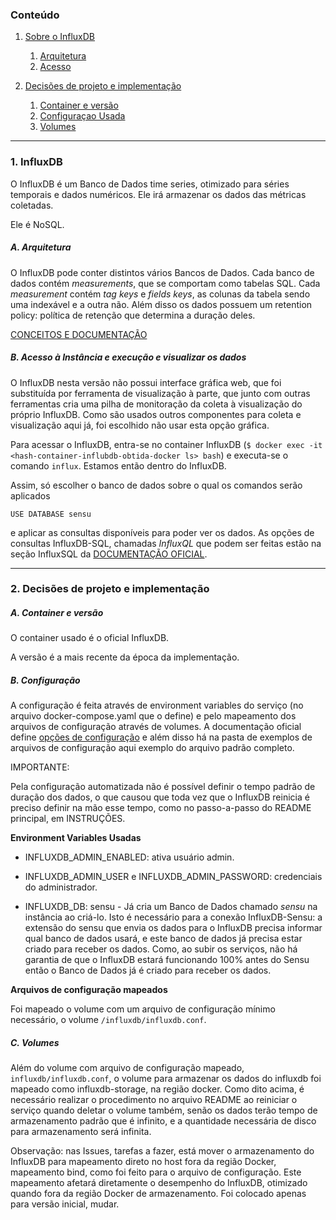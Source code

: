 ### Conteúdo

1. [Sobre o InfluxDB](#sobre)
   1. [Arquitetura](#arquitetura)
   2. [Acesso](#acesso)

2. [Decisões de projeto e implementação](#impl)
   1. [Container e versão](#versao)
   2. [Configuraçao Usada](#conf)
   3. [Volumes](#volumes)

---

### 1. InfluxDB <a name="sobre"></a>

O InfluxDB é um Banco de Dados time series, otimizado para séries temporais e 
dados numéricos. Ele irá armazenar os dados das métricas coletadas.

Ele é NoSQL.

##### A. Arquitetura <a name="arquitetura"></a>

O InfluxDB pode conter distintos vários Bancos de Dados. Cada banco de dados 
contém _measurements_, que se comportam como tabelas SQL. Cada _measurement_ 
contém _tag keys_ e _fields keys_, as colunas da tabela sendo uma indexável e 
a outra não. Além disso os dados possuem um retention policy: política de 
retenção que determina a duração deles.

>>>
[CONCEITOS E DOCUMENTAÇÃO](https://docs.influxdata.com/influxdb/v1.7/concepts/key_concepts/)
>>>

##### B. Acesso à Instância e execução e visualizar os dados <a name="acesso"></a>

O InfluxDB nesta versão não possui interface gráfica web, que foi substituída 
por ferramenta de visualização à parte, que junto com outras ferramentas 
cria uma pilha de monitoração da coleta à visualização do próprio InfluxDB. 
Como são usados outros componentes para coleta e visualização aqui já, foi 
escolhido não usar esta opção gráfica.

Para acessar o InfluxDB, entra-se no container InfluxDB 
(`$ docker exec -it <hash-container-influbdb-obtida-docker ls> bash`) e 
executa-se o comando `influx`. Estamos então dentro do InfluxDB.

Assim, só escolher o banco de dados sobre o qual os comandos serão aplicados

```USE DATABASE sensu```

e aplicar as consultas disponíveis para poder ver os dados. As opções de 
consultas InfluxDB-SQL, chamadas _InfluxQL_ que podem ser feitas estão na 
seção InfluxSQL da
 [DOCUMENTAÇÃO OFICIAL](https://docs.influxdata.com/influxdb/v1.7/query_language/schema_exploration/).

---

### 2. Decisões de projeto e implementação <a name="impl"></a>

##### A. Container e versão <a name="versao"></a>

O container usado é o oficial InfluxDB. 

A versão é a mais recente da época da implementação.

##### B. Configuração <a name="conf"></a>

A configuração é feita através de environment variables do serviço (no arquivo 
docker-compose.yaml que o define) e pelo mapeamento dos arquivos de 
configuração através de volumes. A documentação oficial define 
[opções de configuração](https://docs.influxdata.com/influxdb/v1.7/administration/config/) 
 e além disso há na pasta de exemplos de arquivos de configuração aqui exemplo 
do arquivo padrão completo.

>>>
IMPORTANTE:

Pela configuração automatizada não é possível definir o tempo padrão de duração 
dos dados, o que causou que toda vez que o InfluxDB reinicia é preciso definir 
na mão esse tempo, como no passo-a-passo do README principal, em INSTRUÇÕES.
>>>

__Environment Variables Usadas__

- INFLUXDB_ADMIN_ENABLED: ativa usuário admin.

- INFLUXDB_ADMIN_USER e INFLUXDB_ADMIN_PASSWORD: credenciais do administrador.

- INFLUXDB_DB: sensu - Já cria um Banco de Dados chamado _sensu_ na instância 
ao criá-lo. Isto é necessário para a conexão InfluxDB-Sensu: a extensão do 
sensu que envia os dados para o InfluxDB precisa informar qual banco de dados 
usará, e este banco de dados já precisa estar criado para receber os dados. 
Como, ao subir os serviços, não há garantia de que o InfluxDB estará 
funcionando 100% antes do Sensu então o Banco de Dados já é criado para receber 
os dados.
 
__Arquivos de configuração mapeados__

Foi mapeado o volume com um arquivo de configuração mínimo necessário, o 
volume `/influxdb/influxdb.conf`.

##### C. Volumes <a name="volumes"></a>

Além do volume com arquivo de configuração mapeado, `influxdb/influxdb.conf`, 
o volume para armazenar os dados do influxdb foi mapeado como influxdb-storage,
na região docker. Como dito acima, é necessário realizar o procedimento no 
arquivo README ao reiniciar o serviço quando deletar o volume também, senão 
os dados terão tempo de armazenamento padrão que é infinito, e a quantidade 
necessária de disco para armazenamento será infinita.

>>>
Observação: nas Issues, tarefas a fazer, está mover o armazenamento do InfluxDB
 para mapeamento direto no host fora da região Docker, mapeamento bind, como foi
feito para o arquivo de configuração. Este mapeamento afetará diretamente o 
desempenho do InfluxDB, otimizado quando fora da região Docker de armazenamento.
Foi colocado apenas para versão inicial, mudar.
>>>

